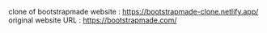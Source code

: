 clone of bootstrapmade website : https://bootstrapmade-clone.netlify.app/
original website URL : https://bootstrapmade.com/
